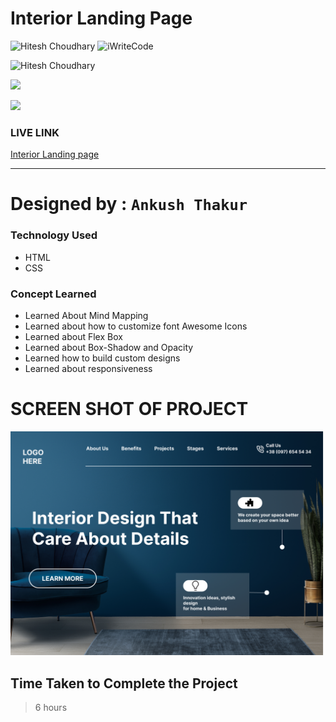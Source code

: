 # Interior Landing Page

![Hitesh Choudhary](https://img.shields.io/badge/Hitesh%20Choudhary-javaScript-brightgreen) ![iWriteCode](https://img.shields.io/badge/iWriteCode-LCO-green)

![Hitesh Choudhary](https://img.shields.io/badge/Hitesh%20Choudhary-JavaScript%20FullStack-orange)

![](https://img.shields.io/badge/Developer%20Landing%20Page-HTML--CSS-yellow)

![](https://img.shields.io/badge/Assignment--10-Interior%20Developer%20Page-blue)

### LIVE LINK

[Interior Landing page](https://ankush-interior-landing-page.netlify.app)

---

# Designed by : `Ankush Thakur`

### Technology Used

- HTML
- CSS

### Concept Learned

- Learned About Mind Mapping
- Learned about how to customize font Awesome Icons
- Learned about Flex Box
- Learned about Box-Shadow and Opacity
- Learned how to build custom designs
- Learned about responsiveness

# SCREEN SHOT OF PROJECT

![](./images/10.png)

## Time Taken to Complete the Project

> 6 hours
